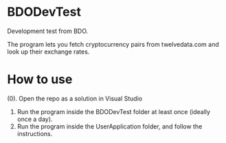 # BDODevTest
Development test from BDO.

The program lets you fetch cryptocurrency pairs from twelvedata.com and look up their exchange rates.

# How to use
(0). Open the repo as a solution in Visual Studio
1. Run the program inside the BDODevTest folder at least once (ideally once a day).
2. Run the program inside the UserApplication folder, and follow the instructions.
